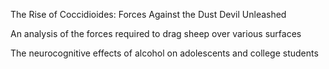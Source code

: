 The Rise of Coccidioides: Forces Against the Dust Devil Unleashed

An analysis of the forces required to drag sheep over various surfaces

The neurocognitive effects of alcohol on adolescents and college students
